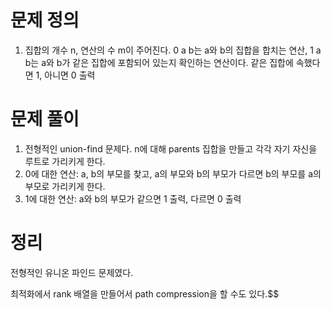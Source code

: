 # 문제 정의

1. 집합의 개수 n, 연산의 수 m이 주어진다. 0 a b는 a와 b의 집합을 합치는 연산, 1 a b는 a와 b가 같은 집합에 포함되어 있는지 확인하는 연산이다. 같은 집합에 속했다면 1, 아니면 0 출력

# 문제 풀이

1. 전형적인 union-find 문제다. n에 대해 parents 집합을 만들고 각각 자기 자신을 루트로 가리키게 한다.
2. 0에 대한 연산: a, b의 부모를 찾고, a의 부모와 b의 부모가 다르면 b의 부모를 a의 부모로 가리키게 한다.
3. 1에 대한 연산: a와 b의 부모가 같으면 1 출력, 다르면 0 출력

# 정리

전형적인 유니온 파인드 문제였다.

최적화에서 rank 배열을 만들어서 path compression을 할 수도 있다.$$